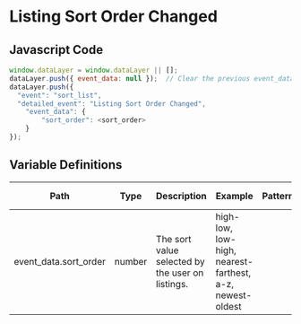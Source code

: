 # Listing Sort Order Changed

### 

## Javascript Code
```js
window.dataLayer = window.dataLayer || [];
dataLayer.push({ event_data: null });  // Clear the previous event_data object.
dataLayer.push({
  "event": "sort_list",
  "detailed_event": "Listing Sort Order Changed",
    "event_data": {
        "sort_order": <sort_order>
    }
});
```

## Variable Definitions

|Path|Type|Description|Example|Pattern|Min Length|Max Length|Minimum|Maximum|Multiple Of|
| --- | --- | --- | --- | --- | --- | --- | --- | --- | --- |
|event_data.sort_order|number|The sort value selected by the user on listings.|high-low, low-high, nearest-farthest, a-z, newest-oldest|||||||





